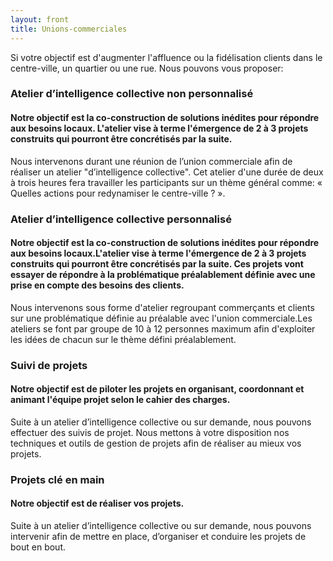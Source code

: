 ```yaml
---
layout: front
title: Unions-commerciales
---
```

Si votre objectif est d'augmenter l'affluence ou la fidélisation clients dans le centre-ville, un quartier ou une rue. Nous pouvons vous proposer:
<div >
  <div class="card border-primary m-3">
    <h3 class="card-header text-white bg-primary">Atelier d’intelligence collective non personnalisé</h3>
    <div class="card-block">
      <h4 class="card-title-primary m-2"> Notre objectif est la co-construction de solutions inédites pour répondre aux besoins locaux. L'atelier vise à terme l'émergence de 2 à 3 projets construits qui pourront être concrétisés par la suite.</h4>
      <p class="card-text p-3">Nous intervenons durant une réunion de l’union commerciale afin de réaliser un atelier "d’intelligence collective". Cet atelier d'une durée de deux à trois heures fera travailler les participants sur un thème général comme:
      « Quelles actions pour redynamiser le centre-ville ? ».</p>
    </div>
  </div>


  <div class="card border-info m-3">
    <h3 class="card-header text-white bg-info">Atelier d’intelligence collective personnalisé</h3>
    <div class="card-block">
      <h4 class="card-title-info m-2"> Notre objectif est la co-construction de solutions inédites pour répondre aux besoins locaux.L'atelier vise à terme l'émergence de 2 à 3 projets construits qui pourront être concrétisés par la suite. Ces projets vont essayer de répondre à la problématique préalablement définie avec une prise en compte des besoins des clients.</h4>
      <p class="card-text p-3">Nous intervenons sous forme d'atelier regroupant commerçants et clients sur une problématique définie au préalable avec l'union commerciale.Les ateliers se font par groupe de 10 à 12 personnes maximum afin d'exploiter les idées de chacun sur le thème défini préalablement.</p>
    </div>
  </div>

  <div class="card border-primary m-3">
    <h3 class="card-header text-white bg-primary">Suivi de projets</h3>
    <div class="card-block">
      <h4 class="card-title-primary m-2"> Notre objectif est de piloter les projets en organisant, coordonnant et animant l'équipe projet selon le cahier des charges.</h4>
      <p class="card-text p-3">Suite à un atelier d’intelligence collective ou sur demande, nous pouvons effectuer des suivis de projet. Nous mettons à votre disposition nos techniques et outils de gestion de projets afin de réaliser au mieux vos projets.</p>
    </div>
  </div>

  <div class="card border-info m-3">
    <h3 class="card-header text-white bg-info">Projets clé en main</h3>
    <div class="card-block">
      <h4 class="card-title-info m-2"> Notre objectif est de réaliser vos projets.</h4>
      <p class="card-text p-3">Suite à un atelier d’intelligence collective ou sur demande, nous pouvons intervenir afin de mettre en place, d’organiser et conduire les projets de bout en bout.</p>
    </div>
  </div>
</div>
